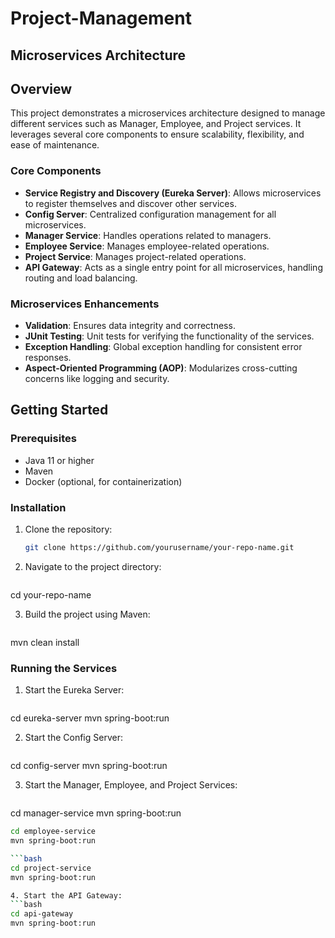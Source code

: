 # Project-Management

## Microservices Architecture

## Overview
This project demonstrates a microservices architecture designed to manage different services such as Manager, Employee, and Project services. It leverages several core components to ensure scalability, flexibility, and ease of maintenance.

### Core Components
- **Service Registry and Discovery (Eureka Server)**: Allows microservices to register themselves and discover other services.
- **Config Server**: Centralized configuration management for all microservices.
- **Manager Service**: Handles operations related to managers.
- **Employee Service**: Manages employee-related operations.
- **Project Service**: Manages project-related operations.
- **API Gateway**: Acts as a single entry point for all microservices, handling routing and load balancing.

### Microservices Enhancements
- **Validation**: Ensures data integrity and correctness.
- **JUnit Testing**: Unit tests for verifying the functionality of the services.
- **Exception Handling**: Global exception handling for consistent error responses.
- **Aspect-Oriented Programming (AOP)**: Modularizes cross-cutting concerns like logging and security.

## Getting Started

### Prerequisites
- Java 11 or higher
- Maven
- Docker (optional, for containerization)

### Installation
1. Clone the repository:
   ```bash
   git clone https://github.com/yourusername/your-repo-name.git

2. Navigate to the project directory:
   ```bash
cd your-repo-name

3. Build the project using Maven:
   ```bash
mvn clean install

### Running the Services

1. Start the Eureka Server:
   ```bash
cd eureka-server
mvn spring-boot:run

2. Start the Config Server:
   ```bash
cd config-server
mvn spring-boot:run

3. Start the Manager, Employee, and Project Services:
   ```bash
cd manager-service
mvn spring-boot:run

   ```bash
cd employee-service
mvn spring-boot:run

   ```bash
cd project-service
mvn spring-boot:run

4. Start the API Gateway:
   ```bash
cd api-gateway
mvn spring-boot:run
